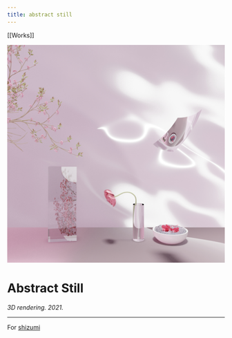 ```yaml
---
title: abstract still
---
```


[[Works]]

![abstractstill](assets/abstractstill.jpg)

# Abstract Still

*3D rendering. 2021.*

---

For [shizumi](https://www.instagram.com/__shizumi)
